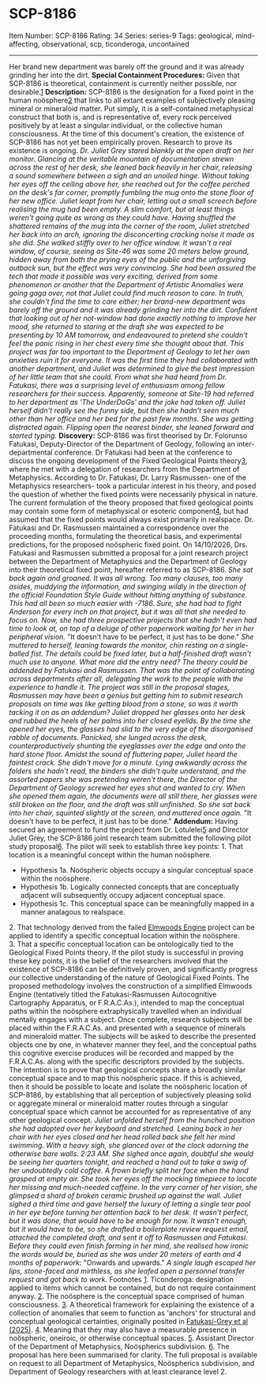# SCP-8186
Item Number: SCP-8186
Rating: 34
Series: series-9
Tags: geological, mind-affecting, observational, scp, ticonderoga, uncontained

---

Her brand new department was barely off the ground and it was already grinding her into the dirt.
**Special Containment Procedures:** Given that SCP-8186 is theoretical, containment is currently neither possible, nor desirable.[1](javascript:;)
**Description:** SCP-8186 is the designation for a fixed point in the human noösphere[2](javascript:;) that links to all extant examples of subjectively pleasing mineral or mineraloid matter. Put simply, it is a self-contained metaphysical construct that both is, and is representative of, every rock perceived positively by at least a singular individual, or the collective human consciousness.
At the time of this document's creation, the existence of SCP-8186 has not yet been empirically proven. Research to prove its existence is ongoing.
_Dr. Juliet Grey stared blankly at the open draft on her monitor. Glancing at the veritable mountain of documentation strewn across the rest of her desk, she leaned back heavily in her chair, releasing a sound somewhere between a sigh and an unoiled hinge. Without taking her eyes off the ceiling above her, she reached out for the coffee perched on the desk's far corner, promptly fumbling the mug onto the stone floor of her new office. Juliet leapt from her chair, letting out a small screech before realising the mug had been empty. A slim comfort, but at least things weren't going quite as wrong as they could have._
_Having shuffled the shattered remains of the mug into the corner of the room, Juliet stretched her back into an arch, ignoring the disconcerting cracking noise it made as she did. She walked stiffly over to her office window. It wasn't a real window, of course, seeing as Site-46 was some 20 meters below ground, hidden away from both the prying eyes of the public and the unforgiving outback sun, but the effect was very convincing. She had been assured the tech that made it possible was very exciting, derived from some phenomenon or another that the Department of Artistic Anomalies were going gaga over, not that Juliet could find much reason to care. In truth, she couldn't find the time to care either; her brand-new department was barely off the ground and it was already grinding her into the dirt._
_Confident that looking out of her not-window had done exactly nothing to improve her mood, she returned to staring at the draft she was expected to be presenting by 10 AM tomorrow, and endeavoured to pretend she couldn't feel the panic rising in her chest every time she thought about that. This project was far too important to the Department of Geology to let her own anxieties ruin it for everyone. It was the first time they had collaborated with another department, and Juliet was determined to give the best impression of her little team that she could. From what she had heard from Dr. Fatukasi, there was a surprising level of enthusiasm among fellow researchers for their success. Apparently, someone at Site-19 had referred to her department as 'The UnderDoGs' and the joke had taken off. Juliet herself didn't really see the funny side, but then she hadn't seen much other than her office and her bed for the past few months. She was getting distracted again. Flipping open the nearest binder, she leaned forward and started typing._
**Discovery:** SCP-8186 was first theorised by Dr. Folorunso Fatukasi, Deputy-Director of the Department of Geology, following an inter-departmental conference. Dr Fatukasi had been at the conference to discuss the ongoing development of the Fixed Geological Points theory[3](javascript:;), where he met with a delegation of researchers from the Department of Metaphysics.
According to Dr. Fatukasi, Dr. Larry Rasmussen- one of the Metaphysics researchers- took a particular interest in his theory, and posed the question of whether the fixed points were necessarily physical in nature. The current formulation of the theory proposed that fixed geological points may contain some form of metaphysical or esoteric component[4](javascript:;), but had assumed that the fixed points would always exist primarily in realspace.
Dr. Fatukasi and Dr. Rasmussen maintained a correspondence over the proceeding months, formulating the theoretical basis, and experimental predictions, for the proposed noöspheric fixed point. On 14/10/2026, Drs. Fatukasi and Rasmussen submitted a proposal for a joint research project between the Department of Metaphysics and the Department of Geology into their theoretical fixed point, hereafter referred to as SCP-8186.
_She sat back again and groaned. It was all wrong. Too many clauses, too many asides, muddying the information, and swinging wildly in the direction of the official Foundation Style Guide without hitting anything of substance. This had all been so much easier with -7186. Sure, she had had to fight Anderson for every inch on that project, but it was all that she needed to focus on. Now, she had three prospective projects that she hadn't even had time to look at, on top of a deluge of other paperwork waiting for her in her peripheral vision._
"It doesn't have to be perfect, it just has to be done." _She muttered to herself, leaning towards the monitor, chin resting on a single-balled fist._
_The details could be fixed later, but a half-finished draft wasn't much use to anyone. What more did the entry need? The theory could be addended by Fatukasi and Rasmussen. That was the point of collaborating across departments after all, delegating the work to the people with the experience to handle it. The project was still in the proposal stages, Rasmussen may have been a genius but getting him to submit research proposals on time was like getting blood from a stone, so was it worth tacking it on as an addendum?_
_Juliet dropped her glasses onto her desk and rubbed the heels of her palms into her closed eyelids. By the time she opened her eyes, the glasses had slid to the very edge of the disorganised rabble of documents. Panicked, she lunged across the desk, counterproductively shunting the eyeglasses over the edge and onto the hard stone floor. Amidst the sound of fluttering paper, Juliet heard the faintest crack. She didn't move for a minute. Lying awkwardly across the folders she hadn't read, the binders she didn't quite understand, and the assorted papers she was pretending weren't there, the Director of the Department of Geology screwed her eyes shut and wanted to cry._
_When she opened them again, the documents were all still there, her glasses were still broken on the floor, and the draft was still unfinished. So she sat back into her chair, squinted slightly at the screen, and muttered once again._
"It doesn't have to be perfect, it just has to be done."
**Addendum:** Having secured an agreement to fund the project from Dr. Lotulelei[5](javascript:;) and Director Juliet Grey, the SCP-8186 joint research team submitted the following pilot study proposal[6](javascript:;).
The pilot will seek to establish three key points:
1\. That location is a meaningful concept within the human noösphere.
  * Hypothesis 1a. Noöspheric objects occupy a singular conceptual space within the noösphere.
  * Hypothesis 1b. Logically connected concepts that are conceptually adjacent will subsequently occupy adjacent conceptual space.
  * Hypothesis 1c. This conceptual space can be meaningfully mapped in a manner analagous to realspace.

2\. That technology derived from the failed [Elmwoods Engine](https://scp-wiki.wikidot.com/scp-6659) project can be applied to identify a specific conceptual location within the noösphere.  
3\. That a specific conceptual location can be ontologically tied to the Geological Fixed Points theory.
If the pilot study is successful in proving these key points, it is the belief of the researchers involved that the existence of SCP-8186 can be definitively proven, and significantly progress our collective understanding of the nature of Geological Fixed Points.
The proposed methodology involves the construction of a simplified Elmwoods Engine (tentatively titled the Fatukasi-Rasmussen Autocognitive Cartography Apparatus, or F.R.A.C.As.), intended to map the conceptual paths within the noösphere extraphysically travelled when an individual mentally engages with a subject. Once complete, research subjects will be placed within the F.R.A.C.As. and presented with a sequence of minerals and mineraloid matter. The subjects will be asked to describe the presented objects one by one, in whatever manner they feel, and the conceptual paths this cognitive exercise produces will be recorded and mapped by the F.R.A.C.As. along with the specific descriptors provided by the subjects.
The intention is to prove that geological concepts share a broadly similar conceptual space and to map this noöspheric space. If this is achieved, then it should be possible to locate and isolate the noöspheric location of SCP-8186, by establishing that all perception of subjectively pleasing solid or aggregate mineral or mineraloid matter routes through a singular conceptual space which cannot be accounted for as representative of any other geological concept.
_Juliet unfolded herself from the hunched position she had adopted over her keyboard and stretched. Leaning back in her chair with her eyes closed and her head rolled back she felt her mind swimming. With a heavy sigh, she glanced over at the clock adorning the otherwise bare walls. 2:23 AM. She sighed once again, doubtful she would be seeing her quarters tonight, and reached a hand out to take a swig of her undoubtedly cold coffee. A frown briefly split her face when the hand grasped at empty air. She took her eyes off the mocking timepiece to locate her missing and much-needed caffeine. In the very corner of her vision, she glimpsed a shard of broken ceramic brushed up against the wall. Juliet sighed a third time and gave herself the luxury of letting a single tear pool in her eye before turning her attention back to her desk. It wasn't perfect, but it was done, that would have to be enough for now. It wasn't enough, but it would have to be, so she drafted a boilerplate review request email, attached the completed draft, and sent it off to Rasmussen and Fatukasi._
_Before they could even finish forming in her mind, she realised how ironic the words would be, buried as she was under 20 meters of earth and 4 months of paperwork:_
"Onwards and upwards."
_A single laugh escaped her lips, stone-faced and mirthless, as she leafed open a personnel transfer request and got back to work._
Footnotes
[1](javascript:;). Ticonderoga: designation applied to items which cannot be contained, but do not require containment anyway.
[2](javascript:;). The noösphere is the conceptual space comprised of human consciousness.
[3](javascript:;). A theoretical framework for explaining the existence of a collection of anomalies that seem to function as 'anchors' for structural and conceptual geological certainties, originally posited in [Fatukasi-Grey et al (2025)](https://scp-wiki.wikidot.com/scp-7186).
[4](javascript:;). Meaning that they may also have a measurable presence in noöspheric, oneiroic, or otherwise conceptual spaces.
[5](javascript:;). Assistant Director of the Department of Metaphysics, Noöspherics subdivision.
[6](javascript:;). The proposal has here been summarised for clarity. The full proposal is available on request to all Department of Metaphysics, Noöspherics subdivision, and Department of Geology researchers with at least clearance level 2.